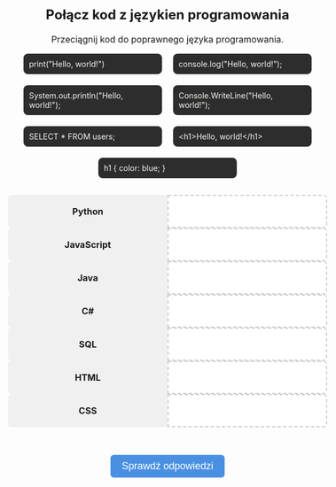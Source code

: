 <!DOCTYPE html>
<html lang="en">
<head>
  <meta charset="UTF-8" />
  <meta name="viewport" content="width=device-width, initial-scale=1.0" />
  <title>Quiz Języki Programowania</title>
  <style>
    body {
      font-size: var(--base-font-size);
    }
    h2 {
      text-align: center;
    }
    .container {
        display: flex;
        flex-wrap: wrap;
        justify-content: center;
        gap: 20px;
        margin-bottom: 30px;
        max-width: 1000px;
        margin-left: auto;
        margin-right: auto;
    }
    .draggable {
        background: #2d2d2d;
        color: #f8f8f2;
        padding: 10px;
        border-radius: 8px;
        cursor: grab;
        font-size: 14px;
        white-space: pre-wrap;
        user-select: none;
        flex: 1 1 clamp(200px, 45%, 300px);
        max-width: 250px;
        box-sizing: border-box;
    }
    .quiz-grid {
      display: grid;
      grid-template-columns: repeat(2, minmax(120px, 1fr));
      gap: 0px;
      max-width: 700px;
      margin: 0 auto;
    }
    .pair {
        display: contents;
    }
    .label, .dropzone {
        width: 100%;
        box-sizing: border-box;
        font-size: clamp(13px, 2vw, 16px);
        padding: 10px;
        display: flex;
        align-items: center;
        justify-content: center;
        min-height: 60px;
    }
    .label {
        background: #f0f0f0;
        font-weight: bold;
        border-radius: 6px 0 0 6px;
        text-align: center;
    }
    .dropzone {
        border: 2px dashed #ccc;
        background: #fff;
        border-radius: 0 6px 6px 0;
    }
    .dropzone.hovered {
        border-color: #4a90e2;
        background: #e6f0ff;
    }
    .correct {
        border-color: green !important;
        background-color: #e0ffe0 !important;
    }
    .incorrect {
        border-color: red !important;
        background-color: #ffe0e0 !important;
    }
    .labels .label,
    .dropzones .dropzone,
    .column {
        display: none;
    }
    #checkBtn {
      font-size: clamp(14px, 2vw, 18px);
      padding: 10px 20px;
      background-color: #4a90e2;
      color: white;
      border: none;
      border-radius: 6px;
      cursor: pointer;
      display: block;
      margin: 50px auto 30px; /* więcej przestrzeni nad i pod */
      max-width: 90%;
      text-align: center;
    }
    #score {
      text-align: center;
      font-size: 18px;
      font-weight: bold;
    }
    @media (max-width: 900px) {
        .label, .dropzone {
            font-size: 15px;
            padding: 8px;
        }
    }
    @media (max-width: 600px) {
        .label, .dropzone {
            font-size: 14px;
            padding: 6px;
        }
    }
    @media (max-width: 600px) {
        .draggable {
            flex: 1 1 100%;
            padding: 6px;
        }
    }
  </style>
</head>
<body>
  <h2>Połącz kod z językien programowania</h2>
  <p style="text-align:center;">Przeciągnij kod do poprawnego języka programowania.</p>

  <div class="container" id="draggables">
    <div class="draggable" draggable="true" id="python">print("Hello, world!")</div>
    <div class="draggable" draggable="true" id="javascript">console.log("Hello, world!");</div>
    <div class="draggable" draggable="true" id="java">System.out.println("Hello, world!");</div>
    <div class="draggable" draggable="true" id="csharp">Console.WriteLine("Hello, world!");</div>
    <div class="draggable" draggable="true" id="sql">SELECT * FROM users;</div>
    <div class="draggable" draggable="true" id="html">&lt;h1&gt;Hello, world!&lt;/h1&gt;</div>
    <div class="draggable" draggable="true" id="css">h1 { color: blue; }</div>
  </div>

  <div class="quiz-grid">
  <div class="pair">
    <div class="label">Python</div>
    <div class="dropzone" data-accept="python"></div>
  </div>
  <div class="pair">
    <div class="label">JavaScript</div>
    <div class="dropzone" data-accept="javascript"></div>
  </div>
  <div class="pair">
    <div class="label">Java</div>
    <div class="dropzone" data-accept="java"></div>
  </div>
  <div class="pair">
    <div class="label">C#</div>
    <div class="dropzone" data-accept="csharp"></div>
  </div>
  <div class="pair">
    <div class="label">SQL</div>
    <div class="dropzone" data-accept="sql"></div>
  </div>
  <div class="pair">
    <div class="label">HTML</div>
    <div class="dropzone" data-accept="html"></div>
  </div>
  <div class="pair">
    <div class="label">CSS</div>
    <div class="dropzone" data-accept="css"></div>
  </div>
</div>


  <button id="checkBtn">Sprawdź odpowiedzi</button>
  <div id="score"></div>

  <script>
    const draggableContainer = document.getElementById('draggables');
    const dropzones = document.querySelectorAll('.dropzone');

    function makeDraggable(el) {
      el.setAttribute('draggable', 'true');
      el.style.cursor = 'grab';
      el.addEventListener('dragstart', e => {
        e.dataTransfer.setData('text/plain', el.id);
      });
    }

    document.querySelectorAll('.draggable').forEach(makeDraggable);

    dropzones.forEach(zone => {
      zone.addEventListener('dragover', e => {
        e.preventDefault();
        zone.classList.add('hovered');
      });

      zone.addEventListener('dragleave', () => {
        zone.classList.remove('hovered');
      });

      zone.addEventListener('drop', e => {
        e.preventDefault();
        zone.classList.remove('hovered');
        const draggedId = e.dataTransfer.getData('text/plain');
        const draggedEl = document.getElementById(draggedId);

        // Remove draggedEl from its current parent
        if (draggedEl.parentElement) {
          draggedEl.parentElement.removeChild(draggedEl);
        }

        // Remove any existing child in the dropzone
        const existing = zone.querySelector('.draggable');
        if (existing) {
          draggableContainer.appendChild(existing);
        }

        zone.innerHTML = '';
        zone.appendChild(draggedEl);
        zone.setAttribute('data-dropped', draggedId);
        makeDraggable(draggedEl);
      });
    });

    draggableContainer.addEventListener('dragover', e => {
      e.preventDefault();
    });

    draggableContainer.addEventListener('drop', e => {
      e.preventDefault();
      const draggedId = e.dataTransfer.getData('text/plain');
      const draggedEl = document.getElementById(draggedId);

      // Remove from dropzone if needed
      dropzones.forEach(zone => {
        if (zone.getAttribute('data-dropped') === draggedId) {
          zone.innerHTML = '';
          zone.removeAttribute('data-dropped');
          zone.classList.remove('correct', 'incorrect');
        }
      });

      if (!draggableContainer.contains(draggedEl)) {
        draggableContainer.appendChild(draggedEl);
        makeDraggable(draggedEl);
      }
    });

    document.getElementById('checkBtn').addEventListener('click', () => {
      let score = 0;
      dropzones.forEach(zone => {
        zone.classList.remove('correct', 'incorrect');
        const expected = zone.getAttribute('data-accept');
        const actual = zone.getAttribute('data-dropped');
        if (expected === actual) {
          zone.classList.add('correct');
          score++;
        } else {
          zone.classList.add('incorrect');
        }
      });
      document.getElementById('score').textContent = `Twój wynik: ${score} / 7`;
    });
  </script>
</body>
</html>
